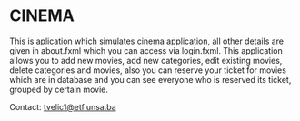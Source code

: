 # CINEMA

This is aplication which simulates cinema application, all other details are given in about.fxml
which you can access via login.fxml.
This application allows you to add new movies, add new categories, edit existing movies, delete categories and movies,
also you can reserve your ticket for movies which are in database and you can see everyone who is reserved its ticket,
grouped by certain movie.

Contact: tvelic1@etf.unsa.ba
